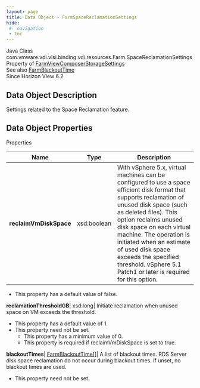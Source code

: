 ```yaml
---
layout: page
title: Data Object - FarmSpaceReclamationSettings
hide:
 #- navigation
 - toc
---
```






Java Class
    com.vmware.vdi.vlsi.binding.vdi.resources.Farm.SpaceReclamationSettings  
Property of
     [FarmViewComposerStorageSettings](vdi.resources.Farm.ViewComposerStorageSettings.md#field_detail)  
See also
     [FarmBlackoutTime](vdi.resources.Farm.BlackoutTime.md)  
Since 
    Horizon View 6.2

## Data Object Description 

Settings related to the Space Reclamation feature. 

## Data Object Properties

Properties

Name |  Type |  Description   
---|---|---  
**reclaimVmDiskSpace**|  xsd:boolean|  With vSphere 5.x, virtual machines can be configured to use a space efficient disk format that supports reclamation of unused disk space (such as deleted files). This option reclaims unused disk space on each virtual machine. The operation is initiated when an estimate of used disk space exceeds the specified threshold. vSphere 5.1 Patch1 or later is required for this option.   


  * This property has a default value of false.

  
**reclamationThresholdGB**|  xsd:long|  Initiate reclamation when unused space on VM exceeds the threshold.   


  * This property has a default value of 1.
* This property need not be set.
  * This property has a minimum value of 0. 
  * This property is required if reclaimVmDiskSpace is set to true.

  
**blackoutTimes**| [FarmBlackoutTime[]](vdi.resources.Farm.BlackoutTime.md)|  A list of blackout times. RDS Server disk space reclamation do not occur during blackout times. If unset, no blackout times are used.   


* This property need not be set.

  
  
  
 
  
  

